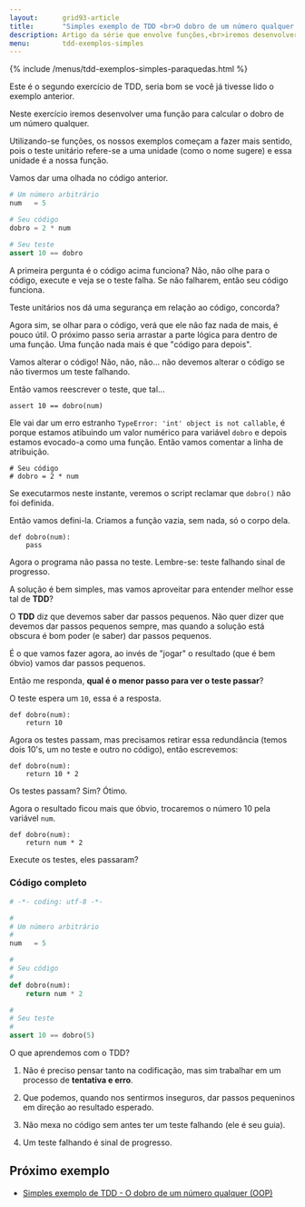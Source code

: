 ```yaml
---
layout:      grid93-article
title:       "Simples exemplo de TDD <br>O dobro de um número qualquer (funções)"
description: Artigo da série que envolve funções,<br>iremos desenvolver uma função para calcular o dobro de um número qualquer.
menu:        tdd-exemplos-simples
---
```


{% include /menus/tdd-exemplos-simples-paraquedas.html %}

Este é o segundo exercício de TDD, seria bom se você já tivesse lido o exemplo anterior.

Neste exercício iremos desenvolver uma função para calcular o dobro de um número qualquer. 

Utilizando-se funções, os nossos exemplos começam a fazer mais sentido, pois o teste unitário refere-se a uma unidade 
(como o nome sugere) e essa unidade é a nossa função.

Vamos dar uma olhada no código anterior.

```python
# Um número arbitrário
num   = 5

# Seu código
dobro = 2 * num

# Seu teste
assert 10 == dobro
```

A primeira pergunta é o código acima funciona? Não, não olhe para o código, execute e veja se o teste falha. Se não
falharem, então seu código funciona.

Teste unitários nos dá uma segurança em relação ao código, concorda?

Agora sim, se olhar para o código, verá que ele não faz nada de mais, é pouco útil. O próximo passo seria arrastar a
parte lógica para dentro de uma função. Uma função nada mais é que "código para depois".

Vamos alterar o código! Não, não, não... não devemos alterar o código se não tivermos um teste falhando.

Então vamos reescrever o teste, que tal...

    assert 10 == dobro(num)

Ele vai dar um erro estranho `TypeError: 'int' object is not callable`, é porque estamos atibuindo um valor numérico
para variável `dobro` e depois estamos evocado-a como uma função. Então vamos comentar a linha de atribuição.

    # Seu código
    # dobro = 2 * num


Se executarmos neste instante, veremos o script reclamar que `dobro()` não foi definida.

Então vamos defini-la. Criamos a função vazia, sem nada, só o corpo dela.

    def dobro(num):
        pass

Agora o programa não passa no teste. Lembre-se: teste falhando sinal de progresso.

A solução é bem simples, mas vamos aproveitar para entender melhor esse tal de __TDD__?

O __TDD__ diz que devemos saber dar passos pequenos. Não quer dizer que devemos dar passos pequenos sempre, mas quando 
a solução está obscura é bom poder (e saber) dar passos pequenos.

É o que vamos fazer agora, ao invés de "jogar" o resultado (que é bem óbvio) vamos dar passos pequenos.

Então me responda, __qual é o menor passo para ver o teste passar__?

O teste espera um `10`, essa é a resposta.

    def dobro(num):
        return 10

Agora os testes passam, mas precisamos retirar essa redundância (temos dois 10's, um no teste e outro no código), 
então escrevemos:

    def dobro(num):
        return 10 * 2

Os testes passam? Sim? Ótimo.

Agora o resultado ficou mais que óbvio, trocaremos o número 10 pela variável `num`.

    def dobro(num):
        return num * 2

Execute os testes, eles passaram?



### Código completo


```python
# -*- coding: utf-8 -*-

#
# Um número arbitrário
#
num   = 5

#
# Seu código
#
def dobro(num):
    return num * 2

#
# Seu teste
#
assert 10 == dobro(5)
```


O que aprendemos com o TDD?

1. Não é preciso pensar tanto na codificação, mas sim trabalhar em um processo de __tentativa e erro__.

2. Que podemos, quando nos sentirmos inseguros, dar passos pequeninos em direção ao resultado esperado.

3. Não mexa no código sem antes ter um teste falhando (ele é seu guia).

4. Um teste falhando é sinal de progresso.




Próximo exemplo
---

- [Simples exemplo de TDD - O dobro de um número qualquer (OOP)](/tdd/exemplo-tdd-dobro-oop/)
